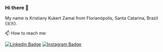 ### Hi there 👋

My name is Kristiany Kukert Zamai from Florianópolis, Santa Catarina, Brazil (🇧🇷). 


📫 How to reach me:

[![Linkedin Badge](https://img.shields.io/badge/-LinkedIn-blue?style=flat-square&logo=Linkedin&logoColor=white&link=https://br.linkedin.com/in/kristiany-kukert-zamai-b92422/pt-br)](https://br.linkedin.com/in/kristiany-kukert-zamai-b92422/pt-br)
[![Instagram Badge](https://img.shields.io/badge/-Instagram-purple?style=flat-square&logo=Instagram&logoColor=white&link=https://instagram.com/kris.zamai)](https://instagram.com/kris.zamai)

<!--

**kkzamai/kkzamai** is a ✨ _special_ ✨ repository because its `README.md` (this file) appears on your GitHub profile.

Here are some ideas to get you started:

- 🔭 I’m currently working on ...
- 🌱 I’m currently learning ...
- 👯 I’m looking to collaborate on ...
- 🤔 I’m looking for help with ...
- 💬 Ask me about ...
- 📫 How to reach me: ...
- 😄 Pronouns: ...
- ⚡ Fun fact: ...
-->
